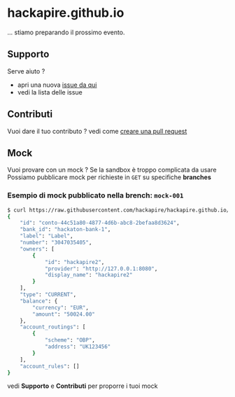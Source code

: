 # hackapire.github.io
... stiamo preparando il prossimo evento.
## Supporto
Serve aiuto ? 
- apri una nuova [issue da qui](https://github.com/hackapire/hackapire.github.io/issues/new)
- vedi la lista delle issue

## Contributi 
Vuoi dare il tuo contributo ?
 vedi come [creare una pull request](https://help.github.com/articles/creating-a-pull-request/)

## Mock
Vuoi provare con un mock ?
Se la sandbox è troppo complicata da usare
Possiamo pubblicare mock per richieste in `GET` su specifiche **branches**  
### Esempio di mock pubblicato nella brench: `mock-001`
``` bash
$ curl https://raw.githubusercontent.com/hackapire/hackapire.github.io/mock-001/obp/v3.1.0/my/banks/BANK_ID/accounts/ACCOUNT_ID/account/mocked-response.json
{
    "id": "conto-44c51a80-4877-4d6b-abc8-2befaa8d3624",
    "bank_id": "hackaton-bank-1",
    "label": "Label",
    "number": "3047035405",
    "owners": [
        {
            "id": "hackapire2",
            "provider": "http://127.0.0.1:8080",
            "display_name": "hackapire2"
        }
    ],
    "type": "CURRENT",
    "balance": {
        "currency": "EUR",
        "amount": "50024.00"
    },
    "account_routings": [
        {
            "scheme": "OBP",
            "address": "UK123456"
        }
    ],
    "account_rules": []
}
```

vedi **Supporto** e **Contributi** per proporre i tuoi mock

